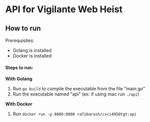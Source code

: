 # API for Vigilante Web Heist

## How to run

Prerequisites:

* Golang is installed
* Docker is installed

#### Steps to run:

**With Golang**
1. Run `go build` to compile the executable from the file "main.go"
2. Run the executable named "api" (ex: if using mac run `./api`)

**With Docker**
1. Run `docker run -p 8080:8080 rafibarash/csci4950tgt:api`

